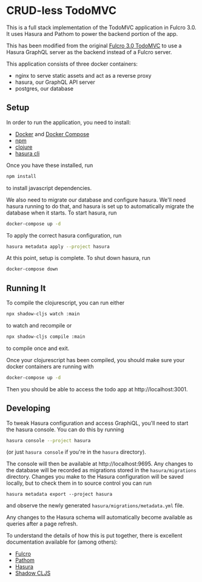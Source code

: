 # CRUD-less TodoMVC

This is a full stack implementation of the TodoMVC application in Fulcro 3.0. It uses Hasura and Pathom to power the backend portion of the app.

This has been modified from the original [Fulcro 3.0 TodoMVC](https://github.com/fulcrologic/fulcro) to use a Hasura GraphQL server as the backend instead of a Fulcro server.

This application consists of three docker containers:
* nginx to serve static assets and act as a reverse proxy
* hasura, our GraphQL API server
* postgres, our database

## Setup

In order to run the application, you need to install:
* [Docker](https://www.docker.com/get-started) and [Docker Compose](https://docs.docker.com/compose/install/)
* [npm](https://www.npmjs.com/get-npm)
* [clojure](https://clojure.org/guides/getting_started)
* [hasura cli](https://docs.hasura.io/1.0/graphql/manual/hasura-cli/install-hasura-cli.html)

Once you have these installed, run
```bash
npm install
```
to install javascript dependencies.

We also need to migrate our database and configure hasura. We'll need hasura running to do that, and hasura is set up to automatically migrate the database when it starts. To start hasura, run
```bash
docker-compose up -d
```

To apply the correct hasura configuration, run
```bash
hasura metadata apply --project hasura
```

At this point, setup is complete. To shut down hasura, run
```bash
docker-compose down
```

## Running It

To compile the clojurescript, you can run either
```bash
npx shadow-cljs watch :main
```
to watch and recompile or
```bash
npx shadow-cljs compile :main
```
to compile once and exit.

Once your clojurescript has been compiled, you should make sure your docker containers are running with
```bash
docker-compose up -d
```

Then you should be able to access the todo app at http://localhost:3001.

## Developing

To tweak Hasura configuration and access GraphiQL, you'll need to start the hasura console. You can do this by running
```bash
hasura console --project hasura
```

(or just `hasura console` if you're in the `hasura` directory).

The console will then be available at http://localhost:9695. Any changes to the database will be recorded as migrations stored in the `hasura/migrations` directory. Changes you make to the Hasura configuration will be saved locally, but to check them in to source control you can run
```
hasura metadata export --project hasura
```
and observe the newly generated `hasura/migrations/metadata.yml` file.

Any changes to the Hasura schema will automatically become available as queries after a page refresh.

To understand the details of how this is put together, there is excellent documentation available for (among others):
* [Fulcro](http://book.fulcrologic.com)
* [Pathom](https://wilkerlucio.github.io/pathom/)
* [Hasura](https://docs.hasura.io/1.0/graphql/manual/index.html)
* [Shadow CLJS](https://shadow-cljs.github.io/docs/UsersGuide.html)
